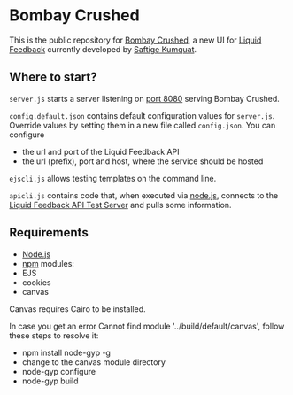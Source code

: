 Bombay Crushed
==============

This is the public repository for [Bombay Crushed](http://saftigekumquat.org/2011/10/05/bombay-crushed/), a new UI for [Liquid Feedback](http://liquidfeedback.org/) currently developed by [Saftige Kumquat](http://saftigekumquat.org/).

Where to start?
---------------

`server.js` starts a server listening on [port 8080](http://localhost:8080) serving Bombay Crushed.

`config.default.json` contains default configuration values for `server.js`. Override values by setting them in a new file called `config.json`. You can configure
* the url and port of the Liquid Feedback API
* the url (prefix), port and host, where the service should be hosted

`ejscli.js` allows testing templates on the command line.

`apicli.js` contains code that, when executed via [node.js](http://nodejs.org/), connects to the [Liquid Feedback API Test Server](http://apitest.liquidfeedback.org:25520/) and pulls some information.

Requirements
------------

* [Node.js](http://nodejs.org/)
* [npm](http://npmjs.org/) modules:
 * EJS
 * cookies
 * canvas

Canvas requires Cairo to be installed.

In case you get an error Cannot find module '../build/default/canvas', follow these steps to resolve it:
 * npm install node-gyp -g
 * change to the canvas module directory
 * node-gyp configure
 * node-gyp build
